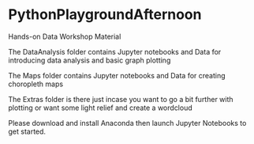 # PythonPlaygroundAfternoon
Hands-on Data Workshop Material 

The DataAnalysis folder contains Jupyter notebooks and Data for introducing data analysis and basic graph plotting

The Maps folder contains Jupyter notebooks and Data for creating choropleth maps

The Extras folder is there just incase you want to go a bit further with plotting or want some light relief and create a wordcloud

Please download and install Anaconda then launch Jupyter Notebooks to get started.
